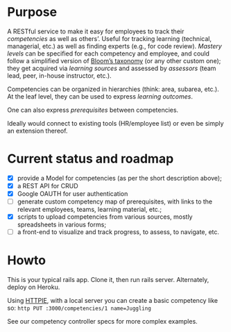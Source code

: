 

# Purpose

A RESTful service to make it easy for employees to track their *competencies* as well as others’. Useful for tracking learning (technical, managerial, etc.) as well as finding experts (e.g., for code review). *Mastery levels* can be specified for each competency and employee, and could follow a simplified version of [Bloom’s taxonomy](https://en.wikipedia.org/wiki/Bloom%27s_taxonomy) (or any other custom one); they get acquired via *learning sources* and assessed by *assessors* (team lead, peer, in-house instructor, etc.). 

Competencies can be organized in hierarchies (think: area, subarea, etc.). At the leaf level, they can be used to express *learning outcomes*.

One can also express *prerequisites* between competencies.

Ideally would connect to existing tools (HR/employee list) or even be simply an extension thereof.

# Current status and roadmap

- [x] provide a Model for competencies (as per the short description above); 
- [x] a REST API for CRUD
- [x] Google OAUTH for user authentication
- [ ] generate custom competency map of prerequisites, with links to the relevant employees, teams, learning material, etc.;
- [x] scripts to upload competencies from various sources, mostly spreadsheets in various forms;
- [ ] a front-end to visualize and track progress, to assess, to navigate, etc.

# Howto

This is your typical rails app. Clone it, then run rails server. Alternately, deploy on Heroku.

Using [HTTPIE](https://github.com/jkbrzt/httpie), with a local server you can create a basic competency like so: `http PUT :3000/competencies/1 name=Juggling`

See our competency controller specs for more complex examples.
